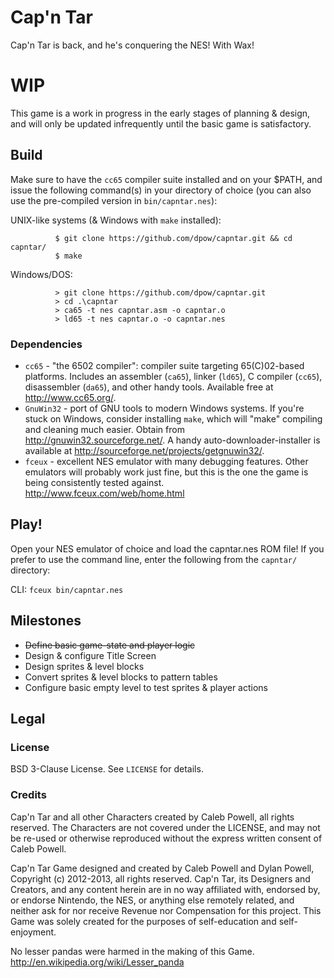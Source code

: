 Cap'n Tar
=========

Cap'n Tar is back, and he's conquering the NES! With Wax!

# WIP

This game is a work in progress in the early stages of planning & design, and will only be updated infrequently until the basic game is satisfactory.

Build
-----

Make sure to have the `cc65` compiler suite installed and on your $PATH, and issue the following command(s) in your directory of choice (you can also use the pre-compiled version in `bin/capntar.nes`):

UNIX-like systems (& Windows with `make` installed):  

              $ git clone https://github.com/dpow/capntar.git && cd capntar/
              $ make

Windows/DOS:  

              > git clone https://github.com/dpow/capntar.git
              > cd .\capntar
              > ca65 -t nes capntar.asm -o capntar.o
              > ld65 -t nes capntar.o -o capntar.nes

### Dependencies
* `cc65` - "the 6502 compiler":  compiler suite targeting 65(C)02-based platforms. Includes an assembler (`ca65`), linker (`ld65`), C compiler (`cc65`), disassembler (`da65`), and other handy tools. Available free at http://www.cc65.org/.
* `GnuWin32` - port of GNU tools to modern Windows systems. If you're stuck on Windows, consider installing `make`, which will "make" compiling and cleaning much easier. Obtain from http://gnuwin32.sourceforge.net/. A handy auto-downloader-installer is available at http://sourceforge.net/projects/getgnuwin32/.
* `fceux` - excellent NES emulator with many debugging features. Other emulators will probably work just fine, but this is the one the game is being consistently tested against. http://www.fceux.com/web/home.html

Play!
-----
Open your NES emulator of choice and load the capntar.nes ROM file! If you prefer to use the command line, enter the following from the `capntar/` directory:

CLI:  `fceux bin/capntar.nes`

Milestones
----------
* ~~Define basic game-state and player logic~~
* Design & configure Title Screen
* Design sprites & level blocks
* Convert sprites & level blocks to pattern tables
* Configure basic empty level to test sprites & player actions

Legal
-----

### License

BSD 3-Clause License. See `LICENSE` for details.

### Credits

Cap'n Tar and all other Characters created by Caleb Powell, all rights reserved. The Characters are not covered under the LICENSE, and may not be re-used or otherwise reproduced without the express written consent of Caleb Powell.

Cap'n Tar Game designed and created by Caleb Powell and Dylan Powell, Copyright (c) 2012-2013, all rights reserved.
Cap'n Tar, its Designers and Creators, and any content herein are in no way affiliated with, endorsed by, or endorse Nintendo, the NES, or anything else remotely related, and neither ask for nor receive Revenue nor Compensation for this project. This Game was solely created for the purposes of self-education and self-enjoyment.

No lesser pandas were harmed in the making of this Game. http://en.wikipedia.org/wiki/Lesser_panda
